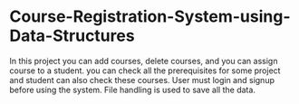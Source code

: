 # Course-Registration-System-using-Data-Structures
In this project you can add courses, delete courses, and you can assign course to a  student. you can check all the prerequisites for some project and student can also check these courses. User must login and signup before using the system. File handling is used to save all the data.
